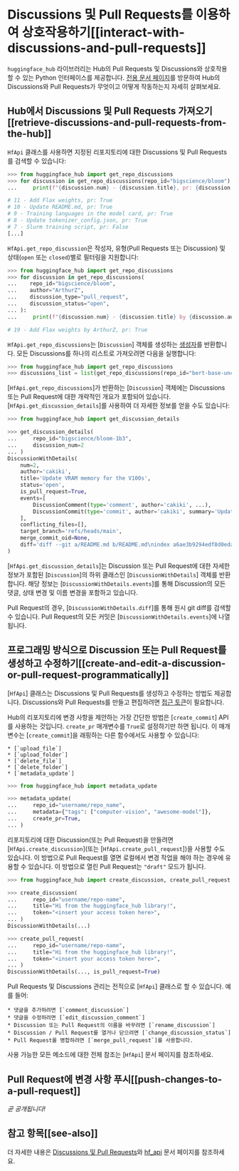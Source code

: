 <!--⚠️ Note that this file is in Markdown but contain specific syntax for our doc-builder (similar to MDX) that may not be
rendered properly in your Markdown viewer.
-->

# Discussions 및 Pull Requests를 이용하여 상호작용하기[[interact-with-discussions-and-pull-requests]]

`huggingface_hub` 라이브러리는 Hub의 Pull Requests 및 Discussions와 상호작용할 수 있는 Python 인터페이스를 제공합니다.
[전용 문서 페이지](https://huggingface.co/docs/hub/repositories-pull-requests-discussions)를 방문하여 Hub의 Discussions와 Pull Requests가 무엇이고 어떻게 작동하는지 자세히 살펴보세요.

## Hub에서 Discussions 및 Pull Requests 가져오기[[retrieve-discussions-and-pull-requests-from-the-hub]]

`HfApi` 클래스를 사용하면 지정된 리포지토리에 대한 Discussions 및 Pull Requests를 검색할 수 있습니다:

```python
>>> from huggingface_hub import get_repo_discussions
>>> for discussion in get_repo_discussions(repo_id="bigscience/bloom"):
...     print(f"{discussion.num} - {discussion.title}, pr: {discussion.is_pull_request}")

# 11 - Add Flax weights, pr: True
# 10 - Update README.md, pr: True
# 9 - Training languages in the model card, pr: True
# 8 - Update tokenizer_config.json, pr: True
# 7 - Slurm training script, pr: False
[...]
```

`HfApi.get_repo_discussion`은 작성자, 유형(Pull Requests 또는 Discussion) 및 상태(`open` 또는 `closed`)별로 필터링을 지원합니다:

```python
>>> from huggingface_hub import get_repo_discussions
>>> for discussion in get_repo_discussions(
...    repo_id="bigscience/bloom",
...    author="ArthurZ",
...    discussion_type="pull_request",
...    discussion_status="open",
... ):
...     print(f"{discussion.num} - {discussion.title} by {discussion.author}, pr: {discussion.is_pull_request}")

# 19 - Add Flax weights by ArthurZ, pr: True
```

`HfApi.get_repo_discussions`는 [`Discussion`] 객체를 생성하는 [생성자](https://docs.python.org/3.7/howto/functional.html#generators)를 반환합니다. 모든 Discussions를 하나의 리스트로 가져오려면 다음을 실행합니다:

```python
>>> from huggingface_hub import get_repo_discussions
>>> discussions_list = list(get_repo_discussions(repo_id="bert-base-uncased"))
```

[`HfApi.get_repo_discussions`]가 반환하는 [`Discussion`] 객체에는 Discussions 또는 Pull Request에 대한 개략적인 개요가 포함되어 있습니다. [`HfApi.get_discussion_details`]를 사용하여 더 자세한 정보를 얻을 수도 있습니다:

```python
>>> from huggingface_hub import get_discussion_details

>>> get_discussion_details(
...     repo_id="bigscience/bloom-1b3",
...     discussion_num=2
... )
DiscussionWithDetails(
    num=2,
    author='cakiki',
    title='Update VRAM memory for the V100s',
    status='open',
    is_pull_request=True,
    events=[
        DiscussionComment(type='comment', author='cakiki', ...),
        DiscussionCommit(type='commit', author='cakiki', summary='Update VRAM memory for the V100s', oid='1256f9d9a33fa8887e1c1bf0e09b4713da96773a', ...),
    ],
    conflicting_files=[],
    target_branch='refs/heads/main',
    merge_commit_oid=None,
    diff='diff --git a/README.md b/README.md\nindex a6ae3b9294edf8d0eda0d67c7780a10241242a7e..3a1814f212bc3f0d3cc8f74bdbd316de4ae7b9e3 100644\n--- a/README.md\n+++ b/README.md\n@@ -132,7 +132,7 [...]',
)
```

[`HfApi.get_discussion_details`]는 Discussion 또는 Pull Request에 대한 자세한 정보가 포함된 [`Discussion`]의 하위 클래스인 [`DiscussionWithDetails`] 객체를 반환합니다. 해당 정보는 [`DiscussionWithDetails.events`]를 통해 Discussion의 모든 댓글, 상태 변경 및 이름 변경을 포함하고 있습니다.

Pull Request의 경우, [`DiscussionWithDetails.diff`]를 통해 원시 git diff를 검색할 수 있습니다. Pull Request의 모든 커밋은 [`DiscussionWithDetails.events`]에 나열됩니다.


## 프로그래밍 방식으로 Discussion 또는 Pull Request를 생성하고 수정하기[[create-and-edit-a-discussion-or-pull-request-programmatically]]

[`HfApi`] 클래스는 Discussions 및 Pull Requests를 생성하고 수정하는 방법도 제공합니다.
Discussions와 Pull Requests를 만들고 편집하려면 [접근 토큰](https://huggingface.co/docs/hub/security-tokens)이 필요합니다.

Hub의 리포지토리에 변경 사항을 제안하는 가장 간단한 방법은 [`create_commit`] API를 사용하는 것입니다. `create_pr` 매개변수를 `True`로 설정하기만 하면 됩니다. 이 매개변수는 [`create_commit`]을 래핑하는 다른 함수에서도 사용할 수 있습니다:

    * [`upload_file`]
    * [`upload_folder`]
    * [`delete_file`]
    * [`delete_folder`]
    * [`metadata_update`]

```python
>>> from huggingface_hub import metadata_update

>>> metadata_update(
...     repo_id="username/repo_name",
...     metadata={"tags": ["computer-vision", "awesome-model"]},
...     create_pr=True,
... )
```

리포지토리에 대한 Discussion(또는 Pull Request)을 만들려면 [`HfApi.create_discussion`](또는 [`HfApi.create_pull_request`])을 사용할 수도 있습니다.
이 방법으로 Pull Request를 열면 로컬에서 변경 작업을 해야 하는 경우에 유용할 수 있습니다. 이 방법으로 열린 Pull Request는 `"draft"` 모드가 됩니다.

```python
>>> from huggingface_hub import create_discussion, create_pull_request

>>> create_discussion(
...     repo_id="username/repo-name",
...     title="Hi from the huggingface_hub library!",
...     token="<insert your access token here>",
... )
DiscussionWithDetails(...)

>>> create_pull_request(
...     repo_id="username/repo-name",
...     title="Hi from the huggingface_hub library!",
...     token="<insert your access token here>",
... )
DiscussionWithDetails(..., is_pull_request=True)
```

Pull Requests 및 Discussions 관리는 전적으로 [`HfApi`] 클래스로 할 수 있습니다. 예를 들어:

    * 댓글을 추가하려면 [`comment_discussion`]
    * 댓글을 수정하려면 [`edit_discussion_comment`]
    * Discussion 또는 Pull Request의 이름을 바꾸려면 [`rename_discussion`]
    * Discussion / Pull Request를 열거나 닫으려면 [`change_discussion_status`]
    * Pull Request를 병합하려면 [`merge_pull_request`]를 사용합니다.


사용 가능한 모든 메소드에 대한 전체 참조는 [`HfApi`] 문서 페이지를 참조하세요.

## Pull Request에 변경 사항 푸시[[push-changes-to-a-pull-request]]

*곧 공개됩니다!*

## 참고 항목[[see-also]]

더 자세한 내용은 [Discussions 및 Pull Requests](../package_reference/community)와 [hf_api](../package_reference/hf_api) 문서 페이지를 참조하세요.
